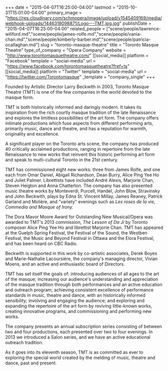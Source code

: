 +++
date = "2015-04-07T16:25:00-04:00"
lastmod = "2015-10-31T15:01:00-04:00"
primary_image = "https://res.cloudinary.com/schmopera/image/upload/v1545409169/media/webhook-uploads/1446318098871/Logo---TMT.jpg.jpg"
publishDate = "2015-04-07T16:25:00-04:00"
related_people = ["scene/people/lawrence-wiliford.md","scene/people/james-rolfe.md","scene/people/vania-chan.md","scene/people/kimberly-barber.md","scene/people/patricia-ocallaghan.md"]
slug = "toronto-masque-theatre"
title = "Toronto Masque Theatre"
type_of_company = "Opera Company"
website = "http://www.torontomasquetheatre.com/"
[[social_media]]
platform = "Facebook"
template = "social-media"
url = "https://www.facebook.com/torontomasquetheatre?fref=ts"
[[social_media]]
platform = "Twitter"
template = "social-media"
url = "https://twitter.com/Torontomasque"
_template = "company_single"
+++

<p>
	Founded by Artistic Director Larry Beckwith in 2003, Toronto Masque Theatre (TMT) is one of the few companies in the world devoted to the masque form.
</p>
<p>
	TMT is both historically informed and daringly modern. It takes its inspiration from the rich courtly masque tradition of the late Renaissance and explores the limitless possibilities of the art form. The company offers intimate productions which fuse aspects from different performing arts, primarily music, dance and theatre, and has a reputation for warmth, originality and excellence.
</p>
<p>
	A significant player on the Toronto arts scene, the company has produced 40 critically acclaimed productions, ranging in repertoire from the late Renaissance to new works that reinvent this historic performing art form and speak to multi-cultural Toronto in the 21st century.
</p>
<p>
	TMT has commissioned eight new works: three from James Rolfe, and one each from Omar Daniel, Abigail Richardson, Dean Burry, Alice Ping Yee Ho and Juliet Palmer. Librettists have included André Alexis, Marjorie Chan, Steven Heigton and Anna Chatterton. The company has also presented music theatre works by Monteverdi, Purcell, Handel, John Blow, Stravinsky and John Beckwith, plays by Edna St. Vincent Millay, James Reaney, Patrick Garland and Molière, and "variety" evenings such as <em>Les roses de la vie, Commedia and Masque of Irony.</em>
</p>
<p>
	The Dora Mavor Moore Award for Outstanding New Musical/Opera was awarded to TMT's 2013 commission, <em>The Lesson of Da Ji</em> by Toronto composer Alice Ping Yee Ho and librettist Marjorie Chan. TMT has appeared at the Guelph Spring Festival, the Festival of the Sound, the Westben Festival, the Music and Beyond Festival in Ottawa and the Elora Festival, and has been heard on CBC Radio.
</p>
<p>
	Beckwith is supported in this work by co-artistic associates, Derek Boyes and Marie-Nathalie Lacoursière, the company's managing director, Vivian Moens, and an active and enthusiastic board of Directors.
</p>
<p>
	TMT has set itself the goals of: introducing audiences of all ages to the art of the masque; increasing our audience's understanding and appreciation of the masque tradition through both performances and an active education and outreach program; achieving consistent excellence of performance standards in music, theatre and dance, with an historically informed sensibility; involving and engaging the audience; and exploring and expanding the repertoire of the art form by reviving little-known works, creating innovative programs, and commissioning and performing new works.
</p>
<p>
	The company presents an annual subscription series consisting of between two and four productions, each presented over two to four evenings. In 2013 we introduced a Salon series, and we have an active educational outreach tradition.
</p>
<p>
	As it goes into its eleventh season, TMT is as committed as ever to exploring the special world created by the melding of music, theatre and dance, past and present.
</p>
